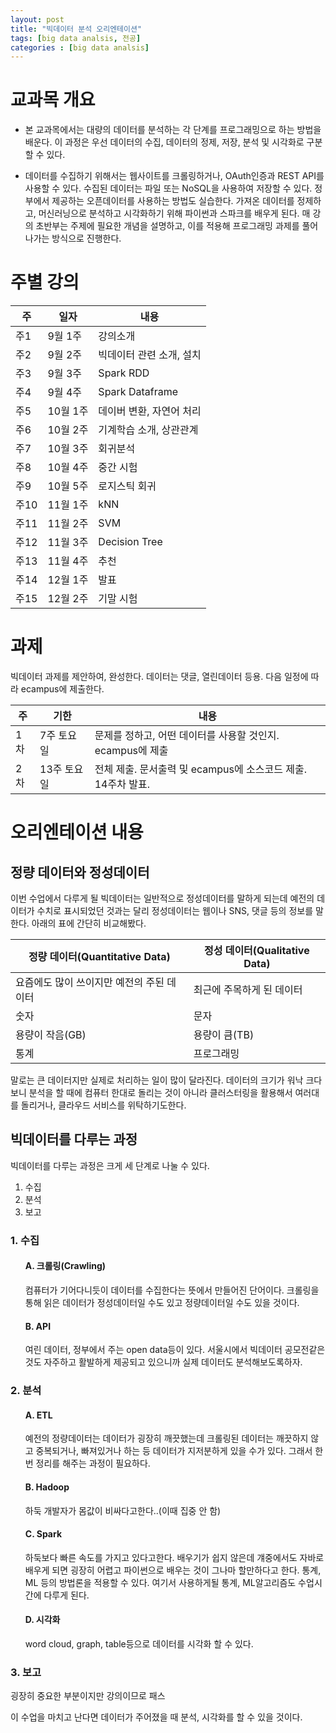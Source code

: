 ```yaml
---
layout: post
title: "빅데이터 분석 오리엔테이션"
tags: [big data analsis, 전공]
categories : [big data analsis]
---
```

# 교과목 개요
* 본 교과목에서는 대량의 데이터를 분석하는 각 단계를 프로그래밍으로 하는 방법을 배운다. 이 과정은 우선 데이터의 수집, 데이터의 정제, 저장, 분석 및 시각화로 구분할 수 있다.

* 데이터를 수집하기 위해서는 웹사이트를 크롤링하거나, OAuth인증과 REST API를 사용할 수 있다. 수집된 데이터는 파일 또는 NoSQL을 사용하여 저장할 수 있다. 정부에서 제공하는 오픈데이터를 사용하는 방법도 실습한다. 가져온 데이터를 정제하고, 머신러닝으로 분석하고 시각화하기 위해 파이썬과 스파크를 배우게 된다. 매 강의 초반부는 주제에 필요한 개념을 설명하고, 이를 적용해 프로그래밍 과제를 풀어나가는 방식으로 진행한다.




# 주별 강의

|주|일자|내용|
|----|----|----|
|주1|9월 1주|강의소개|
|주2|9월 2주|빅데이터 관련 소개, 설치|
|주3|9월 3주|Spark RDD|
|주4|9월 4주|Spark Dataframe|
|주5|10월 1주|데이버 변환, 자연어 처리|
|주6|10월 2주|기계학습 소개, 상관관계|
|주7|10월 3주|회귀분석|
|주8|10월 4주|중간 시험|
|주9|10월 5주|로지스틱 회귀|
|주10|11월 1주|kNN|
|주11|11월 2주|SVM|
|주12|11월 3주|Decision Tree|
|주13|11월 4주|추천|
|주14|12월 1주|발표|
|주15|12월 2주|기말 시험|




# 과제

빅데이터 과제를 제안하여, 완성한다. 데이터는 댓글, 열린데이터 등용.
다음 일정에 따라 ecampus에 제출한다.

|주|기한|내용|
|----|----|----|
|1차|7주 토요일|문제를 정하고, 어떤 데이터를 사용할 것인지. ecampus에 제출|
|2차|13주 토요일|전체 제출. 문서출력 및 ecampus에 소스코드 제출. 14주차 발표.|




# 오리엔테이션 내용


## 정량 데이터와 정성데이터
이번 수업에서 다루게 될 빅데이터는 일반적으로 정성데이터를 말하게 되는데 예전의 데이터가 수치로 표시되었던 것과는 달리 정성데이터는 웹이나 SNS, 댓글 등의 정보를 말한다. 아래의 표에 간단히 비교해봤다.

|정량 데이터(Quantitative Data)|정성 데이터(Qualitative Data)|
|----|----|
|요즘에도 많이 쓰이지만 예전의 주된 데이터|최근에 주목하게 된 데이터|
|숫자|문자|
|용량이 작음(GB)|용량이 큼(TB)|
|통계|프로그래밍|

말로는 큰 데이터지만 실제로 처리하는 일이 많이 달라진다. 데이터의 크기가 워낙 크다보니 분석을 할 때에 컴퓨터 한대로 돌리는 것이 아니라 클러스터링을 활용해서 여러대를 돌리거나, 클라우드 서비스를 위탁하기도한다.




## 빅데이터를 다루는 과정
빅데이터를 다루는 과정은 크게 세 단계로 나눌 수 있다.
1. 수집
2. 분석
3. 보고

### 1. 수집
<ul>
  
#### A. 크롤링(Crawling)
컴퓨터가 기어다니듯이 데이터를 수집한다는 뜻에서 만들어진 단어이다. 크롤링을 통해 읽은 데이터가 정성데이터일 수도 있고 정량데이터일 수도 있을 것이다.
#### B. API
여린 데이터, 정부에서 주는 open data등이 있다. 서울시에서 빅데이터 공모전같은 것도 자주하고 활발하게 제공되고 있으니까 실제 데이터도 분석해보도록하자.

</ul>

### 2. 분석
<ul>

#### A. ETL
예전의 정량데이터는 데이터가 굉장히 깨끗했는데 크롤링된 데이터는 깨끗하지 않고 중복되거나, 빠져있거나 하는 등 데이터가 지저분하게 있을 수가 있다. 그래서 한번 정리를 해주는 과정이 필요하다.
#### B. Hadoop
하둑 개발자가 몸값이 비싸다고한다..(이때 집중 안 함)
#### C. Spark
하둑보다 빠른 속도를 가지고 있다고한다. 배우기가 쉽지 않은데 걔중에서도 자바로 배우게 되면 굉장히 어렵고 파이썬으로 배우는 것이 그나마 할만하다고 한다. 통계, ML 등의 방법론을 적용할 수 있다. 여기서 사용하게될 통계, ML알고리즘도 수업시간에 다루게 된다.
#### D. 시각화
word cloud, graph, table등으로 데이터를 시각화 할 수 있다.

</ul>

### 3. 보고
굉장히 중요한 부분이지만 강의이므로 패스

이 수업을 마치고 난다면 데이터가 주어졌을 때 분석, 시각화를 할 수 있을 것이다.


